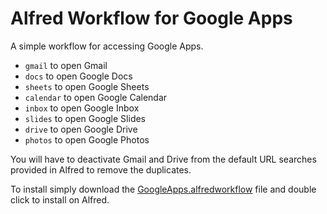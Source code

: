# Alfred Workflow for Google Apps
A simple workflow for accessing Google Apps.

* `gmail` to open Gmail
* `docs` to open Google Docs
* `sheets` to open Google Sheets
* `calendar` to open Google Calendar
* `inbox` to open Google Inbox
* `slides` to open Google Slides
* `drive` to open Google Drive
* `photos` to open Google Photos

You will have to deactivate Gmail and Drive from the default URL searches provided in Alfred to remove the duplicates.

To install simply download the [GoogleApps.alfredworkflow](GoogleApps.alfredworkflow) file and double click to install on Alfred.
